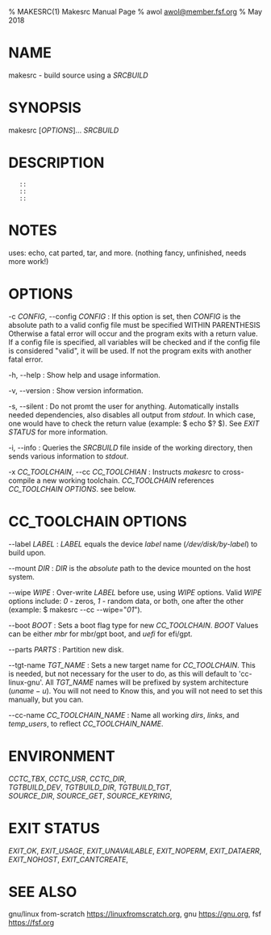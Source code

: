 % MAKESRC(1)  Makesrc Manual Page
% awol <awol@member.fsf.org>
% May 2018

# NAME

makesrc - build source using a *SRCBUILD*

# SYNOPSIS

makesrc [*OPTIONS*]...  *SRCBUILD*

# DESCRIPTION

	   ::
	   ::
	   ::

# NOTES

uses: echo, cat parted, tar, and more.
(nothing fancy, unfinished, needs more work!)

# OPTIONS

-c *CONFIG*, \--config *CONFIG*
:	If this option is set, then *CONFIG* is the absolute path to a valid config file must be specified WITHIN PARENTHESIS 
	Otherwise a fatal error will occur and the program exits with a return value. If a config file is specified, all 
	variables will be checked and if the config file is considered "valid", it will be used. If not the program exits 
	with another fatal error.

-h, \--help
:	Show help and usage information.

-v, \--version 
:	Show version information.

-s, \--silent
:	Do not promt the user for anything. Automatically installs needed dependencies, also disables all output from *stdout*.
	In which case, one would have to check the return value (example: $ echo \$? $). See *EXIT STATUS* for more information.

-i, \--info
:	Queries the *SRCBUILD* file inside of the working directory, then sends various information to *stdout*.

-x *CC_TOOLCHAIN*, \--cc *CC_TOOLCHIAN*
:	Instructs *makesrc* to cross-compile a new working toolchain. *CC_TOOLCHAIN* references *CC_TOOLCHAIN OPTIONS*. see below.

# CC_TOOLCHAIN OPTIONS

\--label *LABEL*
:	*LABEL* equals the device *label* name (*/dev/disk/by-label*) to build upon.

\--mount *DIR*
:	*DIR* is the *absolute* path to the device mounted on the host system.

\--wipe *WIPE*
:	Over-write *LABEL* before use, using *WIPE* options. Valid *WIPE* options include: *0* - zeros, *1* - random data, or both, 
	one after the other (example: $ makesrc --cc --wipe="*01*").

\--boot *BOOT*
:	Sets a boot flag type for new *CC_TOOLCHAIN*. *BOOT* Values can be either *mbr* for mbr/gpt boot, and *uefi* for efi/gpt.
	
\--parts *PARTS*
:	Partition new disk.

\--tgt-name *TGT_NAME*
:	Sets a new target name for *CC_TOOLCHAIN*. This is needed, but not necessary for the user to do, as this will default to
	'cc-linux-gnu'. All *TGT_NAME* names will be prefixed by system architecture ($uname -u$). You will not need to Know this,
	and you will not need to set this manually, but you can.

\--cc-name *CC_TOOLCHAIN_NAME*
:	Name all working *dirs*, *links*, and *temp_users*, to reflect *CC_TOOLCHAIN_NAME*.

# ENVIRONMENT

*CCTC_TBX*,
*CCTC_USR*,
*CCTC_DIR*,\
*TGTBUILD_DEV*,
*TGTBUILD_DIR*,
*TGTBUILD_TGT*,\
*SOURCE_DIR*,
*SOURCE_GET*,
*SOURCE_KEYRING*,

# EXIT STATUS

*EXIT_OK*,
*EXIT_USAGE*,
*EXIT_UNAVAILABLE*,
*EXIT_NOPERM*,
*EXIT_DATAERR*,
*EXIT_NOHOST*,
*EXIT_CANTCREATE*,

# SEE ALSO
 
gnu/linux from-scratch <https://linuxfromscratch.org>, gnu <https://gnu.org>, fsf <https://fsf.org>

